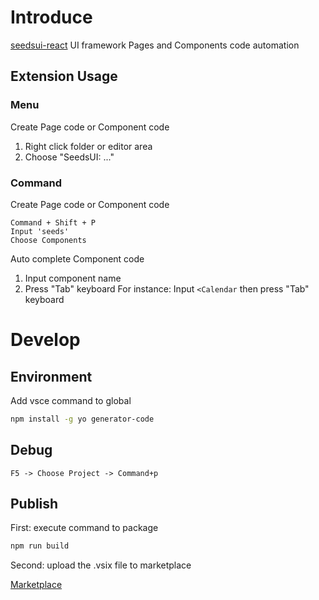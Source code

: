 # Introduce

[seedsui-react](https://colaboy.github.io/seedsui-react/) UI framework Pages and Components code automation

## Extension Usage

### Menu

Create Page code or Component code

1. Right click folder or editor area
2. Choose "SeedsUI: ..."

### Command

Create Page code or Component code

```
Command + Shift + P
Input 'seeds'
Choose Components
```

Auto complete Component code

1. Input component name
2. Press "Tab" keyboard
   For instance: Input `<Calendar` then press "Tab" keyboard

# Develop

## Environment

Add vsce command to global

```bash
npm install -g yo generator-code
```

## Debug

```
F5 -> Choose Project -> Command+p
```

## Publish

First: execute command to package

```bash
npm run build
```

Second: upload the .vsix file to marketplace

[Marketplace](https://marketplace.visualstudio.com/manage)
